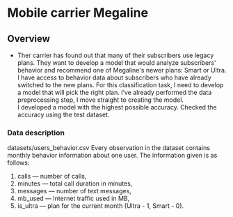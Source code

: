 # Mobile carrier Megaline

## Overview
* Ther carrier has found out that many of their subscribers use legacy plans. They want to develop a model that would analyze subscribers' behavior and recommend one of Megaline's newer plans: Smart or Ultra.
I have access to behavior data about subscribers who have already switched to the new plans. For this classification task, I need to develop a model that will pick the right plan. I’ve already performed the data preprocessing step, I move straight to creating the model.  
I developed a model with the highest possible accuracy. Checked the accuracy using the test dataset.  

### Data description
datasets/users_behavior.csv
Every observation in the dataset contains monthly behavior information about one user. The information given is as follows: 
1. сalls — number of calls,
2. minutes — total call duration in minutes,
3. messages — number of text messages,
4. mb_used — Internet traffic used in MB,
5. is_ultra — plan for the current month (Ultra - 1, Smart - 0).
